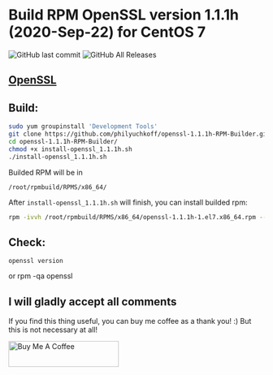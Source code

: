 # Build RPM OpenSSL version 1.1.1h (2020-Sep-22) for CentOS 7
![GitHub last commit](https://img.shields.io/github/last-commit/philyuchkoff/openssl-RPM-Builder?style=for-the-badge)
![GitHub All Releases](https://img.shields.io/github/downloads/philyuchkoff/openssl-RPM-Builder/total?style=for-the-badge)

## [OpenSSL](https://www.openssl.org/)
## Build:

```bash
sudo yum groupinstall 'Development Tools'
git clone https://github.com/philyuchkoff/openssl-1.1.1h-RPM-Builder.git
cd openssl-1.1.1h-RPM-Builder/
chmod +x install-openssl_1.1.1h.sh 
./install-openssl_1.1.1h.sh
 ```
    
Builded RPM will be in

    /root/rpmbuild/RPMS/x86_64/
    
After `install-openssl_1.1.1h.sh` will finish, you can install builded rpm:

```bash
rpm -ivvh /root/rpmbuild/RPMS/x86_64/openssl-1.1.1h-1.el7.x86_64.rpm --nodeps
 ```   
## Check:

    openssl version
or
    rpm -qa openssl
   
## I will gladly accept all comments

If you find this thing useful, you can buy me coffee as a thank you! :) But this is not necessary at all!

<a href="https://www.buymeacoffee.com/philyuchkoff" target="_blank"><img src="http://public.jc21.com/github/by-me-a-coffee.png" alt="Buy Me A Coffee" style="height: 51px !important;width: 217px !important;" ></a>
